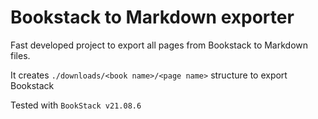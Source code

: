 # Bookstack to Markdown exporter

Fast developed project to export all pages from Bookstack to Markdown files.

It creates `./downloads/<book name>/<page name>` structure to export Bookstack

Tested with `BookStack v21.08.6`
